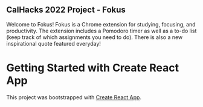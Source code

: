 ## CalHacks 2022 Project - Fokus

Welcome to Fokus! Fokus is a Chrome extension for studying, focusing, and productivity. The extension includes a Pomodoro timer as well as a to-do list (keep track of which assignments you need to do). There is also a new inspirational quote featured everyday!

# Getting Started with Create React App

This project was bootstrapped with [Create React App](https://github.com/facebook/create-react-app).

